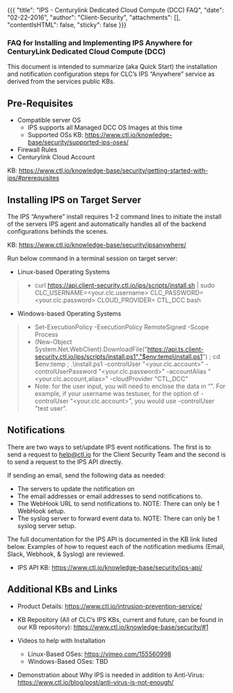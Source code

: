 {{{ "title": "IPS - Centurylink Dedicated Cloud Compute (DCC) FAQ",
        "date": "02-22-2016",
        "author": "Client-Security",
        "attachments": [],
        "contentIsHTML": false,
        "sticky": false }}}
        
### FAQ for Installing and Implementing IPS Anywhere for CenturyLink Dedicated Cloud Compute (DCC)
        
This document is intended to summarize (aka Quick Start) the installation and notification configuration steps for CLC’s IPS “Anywhere” service as derived from the services public KBs.  
        
## Pre-Requisites 
  * Compatible server OS 
    * IPS supports all Managed DCC OS Images at this time
    * Supported OSs KB: https://www.ctl.io/knowledge-base/security/supported-ips-oses/
  * Firewall Rules
  * Centurylink Cloud Account

KB: https://www.ctl.io/knowledge-base/security/getting-started-with-ips/#prerequisites 
        
## Installing IPS on Target Server
        
The IPS “Anywhere” install requires 1-2 command lines to initiate the install of the servers IPS agent and automatically handles all of the backend configurations behinds the scenes.   
        
KB: https://www.ctl.io/knowledge-base/security/ipsanywhere/
        
Run below command in a terminal session on target server:
  * Linux-based Operating Systems
> * curl https://api.client-security.ctl.io/ips/scripts/install.sh | sudo CLC_USERNAME=<your.clc.username> CLC_PASSWORD=<your.clc.password> CLOUD_PROVIDER= CTL_DCC bash

  * Windows-based Operating Systems
> * Set-ExecutionPolicy -ExecutionPolicy RemoteSigned -Scope Process
> * (New-Object System.Net.WebClient).DownloadFile("https://api.ts.client-security.ctl.io/ips/scripts/install.ps1","$env:temp\install.ps1") ; cd $env:temp ; .\install.ps1 -controlUser "<your.clc.account>" -controlUserPassword "<your.clc.password>" -accountAlias "<your.clc.account,alias>" -cloudProvider "CTL_DCC"
> * Note: for the user input, you will need to enclose the data in “”.  For example, if your username was testuser, for the option of -controlUser "<your.clc.account>", you would use -controlUser "test user”.

## Notifications
There are two ways to  set/update IPS event notifications.  The first is to send a request to help@ctl.io for the Client Security Team and the second is to send a request to the IPS API directly.  

If sending an email, send the following data as needed:
  * The servers to update the notification on
  * The email addresses or email addresses to send notifications to. 
  * The WebHook URL to send notifications to.  NOTE: There can only be 1 WebHook setup.
  * The syslog server to forward event data to.  NOTE: There can only be 1 syslog server setup.

The full documentation for the IPS API is documented in the KB link listed below.  Examples of how to request each of the notification mediums (Email, Slack, Webhook, & Syslog) are reviewed.   

  * IPS API KB: https://www.ctl.io/knowledge-base/security/ips-api/

## Additional KBs and Links
  * Product Details: https://www.ctl.io/intrusion-prevention-service/

  * KB Repository (All of CLC’s IPS KBs, current and future, can be found in our KB repository):  https://www.ctl.io/knowledge-base/security/#1
  * Videos to help with Installation
    * Linux-Based OSes: https://vimeo.com/155560998 
    * Windows-Based OSes: TBD
  * Demonstration about Why IPS is needed in addition to Anti-Virus: https://www.ctl.io/blog/post/anti-virus-is-not-enough/
